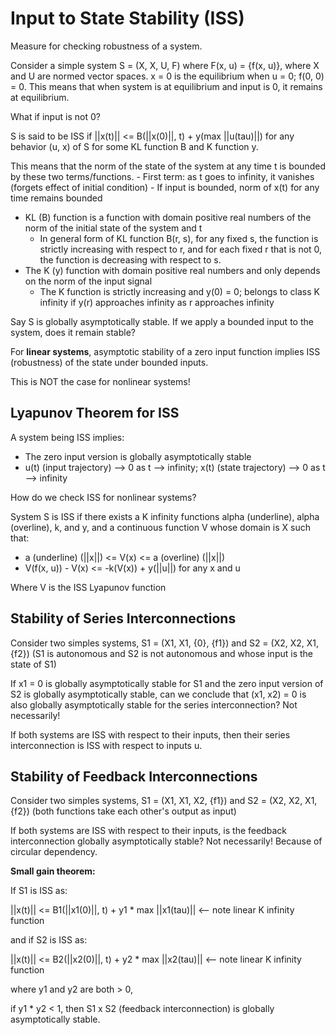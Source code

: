 # Input to State Stability (ISS)

Measure for checking robustness of a system.

Consider a simple system S = (X, X, U, F) where F(x, u) = {f(x, u)}, where X and U are normed vector spaces. x = 0 is the equilibrium when u = 0; f(0, 0) = 0. This means that when system is at equilibrium and input is 0, it remains at equilibrium.

What if input is not 0?

S is said to be ISS if ||x(t)|| <= B(||x(0)||, t) + y(max ||u(tau)||) for any behavior (u, x) of S for some KL function B and K function y.

This means that the norm of the state of the system at any time t is bounded by these two terms/functions.
    - First term: as t goes to infinity, it vanishes (forgets effect of initial condition)
    - If input is bounded, norm of x(t) for any time remains bounded

- KL (B) function is a function with domain positive real numbers of the norm of the initial state of the system and t
    - In general form of KL function B(r, s), for any fixed s, the function is strictly increasing with respect to r, and for each fixed r that is not 0, the function is decreasing with respect to s.
- The K (y) function with domain positive real numbers and only depends on the norm of the input signal
    - The K function is strictly increasing and y(0) = 0; belongs to class K infinity if y(r) approaches infinity as r approaches infinity

Say S is globally asymptotically stable. If we apply a bounded input to the system, does it remain stable?

For **linear systems**, asymptotic stability of a zero input function implies ISS (robustness) of the state under bounded inputs. 

This is NOT the case for nonlinear systems!

## Lyapunov Theorem for ISS

A system being ISS implies:

- The zero input version is globally asymptotically stable
- u(t) (input trajectory) --> 0 as t --> infinity; x(t) (state trajectory) --> 0 as t --> infinity

How do we check ISS for nonlinear systems?

System S is ISS if there exists a K infinity functions alpha (underline), alpha (overline), k, and y, and a continuous function V whose domain is X such that:

- a (underline) (||x||) <= V(x) <= a (overline) (||x||)
- V(f(x, u)) - V(x) <= -k(V(x)) + y(||u||) for any x and u

Where V is the ISS Lyapunov function

## Stability of Series Interconnections

Consider two simples systems, S1 = (X1, X1, {0}, {f1}) and S2 = (X2, X2, X1, {f2}) (S1 is autonomous and S2 is not autonomous and whose input is the state of S1)

If x1 = 0 is globally asymptotically stable for S1 and the zero input version of S2 is globally asymptotically stable, can we conclude that (x1, x2) = 0 is also globally asymptotically stable for the series interconnection? Not necessarily!

If both systems are ISS with respect to their inputs, then their series interconnection is ISS with respect to inputs u.

## Stability of Feedback Interconnections

Consider two simples systems, S1 = (X1, X1, X2, {f1}) and S2 = (X2, X2, X1, {f2}) (both functions take each other's output as input)

If both systems are ISS with respect to their inputs, is the feedback interconnection globally asymptotically stable? Not necessarily! Because of circular dependency.

**Small gain theorem:**

If S1 is ISS as:

||x(t)|| <= B1(||x1(0)||, t) + y1 * max ||x1(tau)|| <-- note linear K infinity function

and if S2 is ISS as:

||x(t)|| <= B2(||x2(0)||, t) + y2 * max ||x2(tau)|| <-- note linear K infinity function

where y1 and y2 are both > 0,

if y1 * y2 < 1, then S1 x S2 (feedback interconnection) is globally asymptotically stable.